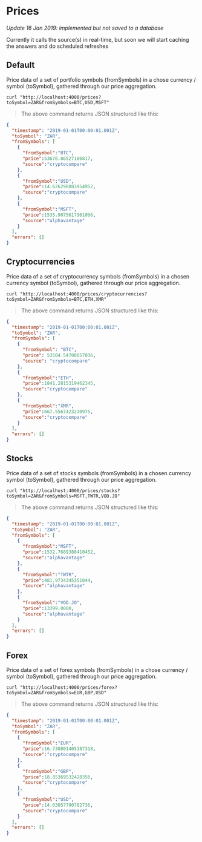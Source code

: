 # Prices

_Update 16 Jan 2019: implemented but not saved to a database_

Currently it calls the source(s) in real-time, but soon we will start caching the answers and do scheduled refreshes

## Default

Price data of a set of portfolio symbols (fromSymbols) in a chose currency / symbol (toSymbol), gathered through our price aggregation.

```shell
curl "http://localhost:4000/prices?toSymbol=ZAR&fromSymbols=BTC,USD,MSFT"
```

> The above command returns JSON structured like this:

```json
{
  "timestamp": "2019-01-01T00:00:01.001Z",
  "toSymbol": "ZAR",
  "fromSymbols": [
    {
      "fromSymbol":"BTC",
      "price":53676.86527106817,
      "source":"cryptocompare"
    },
    {
      "fromSymbol":"USD",
      "price":14.626298083954952,
      "source":"cryptocompare"
    },
    {
      "fromSymbol":"MSFT",
      "price":1535.9075617961096,
      "source":"alphavantage"
    }
  ],
  "errors": []
}
```

## Cryptocurrencies

Price data of a set of cryptocurrency symbols (fromSymbols) in a chosen currency symbol (toSymbol), gathered through our price aggregation.

```shell
curl "http://localhost:4000/prices/cryptocurrencies?toSymbol=ZAR&fromSymbols=BTC,ETH,XMR"
```

> The above command returns JSON structured like this:

```json
{
  "timestamp": "2019-01-01T00:00:01.001Z",
  "toSymbol": "ZAR",
  "fromSymbols": [
    {
      "fromSymbol": "BTC",
      "price": 53504.54788657036,
      "source": "cryptocompare"
    },
    {
      "fromSymbol":"ETH",
      "price":1841.2815319462345,
      "source":"cryptocompare"
    },
    {
      "fromSymbol":"XMR",
      "price":667.5567423230975,
      "source":"cryptocompare"
    }
  ],
  "errors": []
}
```

## Stocks

Price data of a set of stocks symbols (fromSymbols) in a chosen currency symbol (toSymbol), gathered through our price aggregation.

```shell
curl "http://localhost:4000/prices/stocks?toSymbol=ZAR&fromSymbols=MSFT,TWTR,VOD.JO"
```

> The above command returns JSON structured like this:

```json
{
  "timestamp": "2019-01-01T00:00:01.001Z",
  "toSymbol": "ZAR",
  "fromSymbols": [
    {
      "fromSymbol":"MSFT",
      "price":1532.7689388410452,
      "source":"alphavantage"
    },
    {
      "fromSymbol":"TWTR",
      "price":481.9734345351044,
      "source":"alphavantage"
    },
    {
      "fromSymbol":"VOD.JO",
      "price":13399.0000,
      "source":"alphavantage"
    }
  ],
  "errors": []
}
```

## Forex

Price data of a set of forex symbols (fromSymbols) in a chose currency / symbol (toSymbol), gathered through our price aggregation.

```shell
curl "http://localhost:4000/prices/forex?toSymbol=ZAR&fromSymbols=EUR,GBP,USD"
```

> The above command returns JSON structured like this:

```json
{
  "timestamp": "2019-01-01T00:00:01.001Z",
  "toSymbol": "ZAR",
  "fromSymbols": [
    {
      "fromSymbol":"EUR",
      "price":16.730801405387318,
      "source":"cryptocompare"
    },
    {
      "fromSymbol":"GBP",
      "price":18.85369532428356,
      "source":"cryptocompare"
    },
    {
      "fromSymbol":"USD",
      "price":14.63057790782736,
      "source":"cryptocompare"
    }
  ],
  "errors": []
}
```

